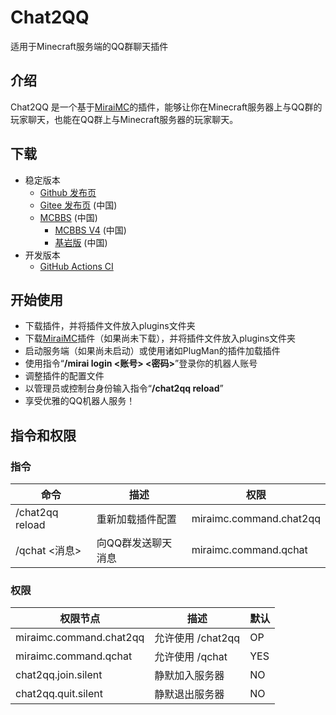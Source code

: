 # Chat2QQ
适用于Minecraft服务端的QQ群聊天插件

## 介绍
Chat2QQ 是一个基于[MiraiMC](https://github.com/DreamVoid/MiraiMC)的插件，能够让你在Minecraft服务器上与QQ群的玩家聊天，也能在QQ群上与Minecraft服务器的玩家聊天。

## 下载
* 稳定版本
  * [Github 发布页](https://github.com/DreamVoid/Chat2QQ/releases)
  * [Gitee 发布页](https://gitee.com/dreamvoid/Chat2QQ/releases) (中国)
  * [MCBBS](https://www.mcbbs.net/thread-1231009-1-1.html) (中国)
    * [MCBBS V4](https://beta.mcbbs.net/resource/servermod/5ttwt4nm) (中国)
    * [基岩版](https://www.mcbbs.net/thread-1260492-1-1.html) (中国)
* 开发版本
    * [GitHub Actions CI](https://github.com/DreamVoid/Chat2QQ/actions/workflows/maven.yml?query=is%3Asuccess)

## 开始使用
* 下载插件，并将插件文件放入plugins文件夹
* 下载[MiraiMC](https://github.com/DreamVoid/MiraiMC)插件（如果尚未下载），并将插件文件放入plugins文件夹
* 启动服务端（如果尚未启动）或使用诸如PlugMan的插件加载插件
* 使用指令“**/mirai login <账号> <密码>**”登录你的机器人账号
* 调整插件的配置文件
* 以管理员或控制台身份输入指令“**/chat2qq reload**”
* 享受优雅的QQ机器人服务！

## 指令和权限
### 指令
| 命令              | 描述         | 权限                      |
|-----------------|------------|-------------------------|
| /chat2qq reload | 重新加载插件配置   | miraimc.command.chat2qq |
| /qchat <消息>     | 向QQ群发送聊天消息 | miraimc.command.qchat   |

### 权限
| 权限节点                    | 描述            | 默认  |
|-------------------------|---------------|-----|
| miraimc.command.chat2qq | 允许使用 /chat2qq | OP  |
| miraimc.command.qchat   | 允许使用 /qchat   | YES |
| chat2qq.join.silent     | 静默加入服务器       | NO  |
| chat2qq.quit.silent     | 静默退出服务器       | NO  |
